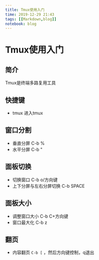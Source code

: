 ```yaml
---
title: Tmux使用入门
time: 2019-12-29 21:43
tags: [[Markdown,blog]]
notebook: blog
---
```


# Tmux使用入门

## 简介

Tmux是终端多路复用工具

## 快捷键

- tmux 进入tmux

## 窗口分割

- 垂直分屏 C-b %
- 水平分屏 C-b "

## 面板切换

- 切换窗口 C-b o/方向键
- 上下分屏与左右分屏切换 C-b SPACE

## 面板大小

- 调整窗口大小 C-b C+方向键
- 窗口最大化 C-b z

## 翻页

- 内容翻页 `C-b [` ，然后方向键控制，q退出

